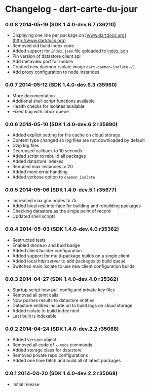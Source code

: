 # Changelog - dart-carte-du-jour

### 0.0.8 2014-05-19 (SDK 1.4.0-dev.6.7 r36210)

- Displaying one line per package on [www.dartdocs.org](http://www.dartdocs.org)
- Removed old build index code
- Added support for `index.json` file uploaded to [index.json](http://www.dartdocs.org/index.json)
- Pin version of datastore client api
- Add metaview port for mobile
- Created new daemon-isolate image `dart-daemon-isolate-v1`
- Add proxy configuration to node instances

### 0.0.7 2014-05-12 (SDK 1.4.0-dev.6.3 r35960)

- More documentation
- Addtional shell script functions available
- Health checks for isolates available
- Fixed bug with inbox queue

### 0.0.6 2014-05-10 (SDK 1.4.0-dev.6.2 r35890)

- Added explicit setting for file cache on cloud storage
- Content type changed so log files are not downloaded by default
- Gzip log files
- Decreased callback to 10 seconds
- Added script ro rebuild all packages
- Added datastore indexes
- Reduced max instances to 20
- Added more error handling
- Added verbose option to `daemon_isolate`

### 0.0.5 2014-05-06 (SDK 1.4.0-dev.5.1 r35677)

- Increased max gce nodes to 75
- Added local rest interface for building and rebuilding packages
- Checking datastore as the single point of record
- Updated shell scripts

### 0.0.4 2014-05-03 (SDK 1.4.0-dev.4.0 r35362)

- Restructed tests
- Enabled drone.io and buid badge
- Added client builder configuration
- Added support for multi-package builds on a single client
- Added local http server to add packages to build queue
- Switched main isolate to use new client configuration builds

### 0.0.3 2014-04-27 (SDK 1.4.0-dev.4.0 r35362)

- Startup script now pull config and private key files
- Removed all print calls
- Now pushes results to datastore entities
- Datastore entities include uri to build logs on cloud storage
- Added isolate to build index.html
- Last built is indexable

### 0.0.2 2014-04-24 (SDK 1.4.0-dev.2.2 r35068)

- Added `Version` object
- Removed all code of `--mode` commands
- Added storage class for datastore 
- Removed private repo configurations 
- Added one time fetch and build all of latest packages

### 0.0.1 2014-04-20 (SDK 1.4.0-dev.2.2 r35068)

- Initial release